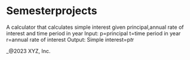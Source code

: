# Semesterprojects
A calculator that calculates simple interest given principal,annual rate of interest and time period in year
Input:
p=principal
t=time period in year
r=annual rate of interest
Output:
Simple interest=p*t*r

_@2023 XYZ, Inc.
